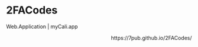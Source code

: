 # 2FACodes
Web.Application | myCali.app

<div align="right">
<p></p>
<p>https://7pub.github.io/2FACodes/</p>
</div>
